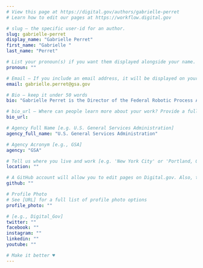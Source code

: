 ```yaml
---
# View this page at https://digital.gov/authors/gabrielle-perret
# Learn how to edit our pages at https://workflow.digital.gov

# slug — the specific user-id for an author.
slug: gabrielle-perret
display_name: "Gabrielle Perret"
first_name: "Gabrielle "
last_name: "Perret"

# List your pronoun(s) if you want them displayed alongside your name. If blank, we'll use just your name. Learn more http://mypronouns.org
pronoun: ""

# Email — If you include an email address, it will be displayed on your profile page
email: gabrielle.perret@gsa.gov

# Bio — keep it under 50 words
bio: "Gabrielle Perret is the Director of the Federal Robotic Process Automation (RPA) Community of Practice (CoP), a community consisting of 1200+ members from over 65 federal agencies working to accelerate the adoption of RPA in the federal government. Ms. Perret leads the CoP in pursuing its mission to help individual agencies overcome the technical, management, and operational challenges that arise in designing and deploying an effective RPA program. Ms. Perret achieves this mission by connecting and engaging with community members across multiple communication channels including knowledge-sharing events and webinars, white paper reports and publications, and one-on-one mentoring sessions."

# bio_url — Where can people learn more about your work? Provide a full URL [e.g. 'https://www.example.gov/']
bio_url: 

# Agency Full Name [e.g. U.S. General Services Administration]
agency_full_name: "U.S. General Services Administration"

# Agency Acronym [e.g., GSA]
agency: "GSA"

# Tell us where you live and work [e.g. 'New York City' or 'Portland, OR']
location: ""

# A GitHub account will allow you to edit pages on Digital.gov. Also, the image used in your GitHub account can be used to populate your digital.gov profile photo. Learn more about getting a Github account at [URL]
github: ""

# Profile Photo
# See [URL] for a full list of profile photo options
profile_photo: ""

# [e.g., Digital_Gov]
twitter: ""
facebook: ""
instagram: ""
linkedin: ""
youtube: ""

# Make it better ♥
---
```


